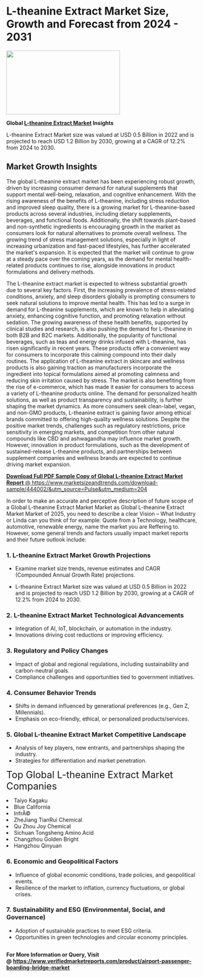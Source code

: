 <H1>L-theanine Extract Market Size, Growth and Forecast from 2024 - 2031</H1><img class="aligncenter size-medium wp-image-584254" src="https://thirdeyenews.in/wp-content/uploads/2024/09/Global-Market-Research-300x168.jpeg" alt="" width="300" height="168" /><p><strong>Global&nbsp;<a href="https://www.marketsizeandtrends.com/download-sample/444002/&amp;utm_source=Pulse&amp;utm_medium=204">L-theanine Extract Market</a> Insights</strong></p><p>L-theanine Extract Market size was valued at USD 0.5 Billion in 2022 and is projected to reach USD 1.2 Billion by 2030, growing at a CAGR of 12.2% from 2024 to 2030.</p><p><h2>Market Growth Insights</h2> <p>The global L-theanine extract market has been experiencing robust growth, driven by increasing consumer demand for natural supplements that support mental well-being, relaxation, and cognitive enhancement. With the rising awareness of the benefits of L-theanine, including stress reduction and improved sleep quality, there is a growing market for L-theanine-based products across several industries, including dietary supplements, beverages, and functional foods. Additionally, the shift towards plant-based and non-synthetic ingredients is encouraging growth in the market as consumers look for natural alternatives to promote overall wellness. The growing trend of stress management solutions, especially in light of increasing urbanization and fast-paced lifestyles, has further accelerated the market's expansion. It is expected that the market will continue to grow at a steady pace over the coming years, as the demand for mental health-related products continues to rise, alongside innovations in product formulations and delivery methods.</p> <p><a href="#"></a></p> <p>The L-theanine extract market is expected to witness substantial growth due to several key factors. First, the increasing prevalence of stress-related conditions, anxiety, and sleep disorders globally is prompting consumers to seek natural solutions to improve mental health. This has led to a surge in demand for L-theanine supplements, which are known to help in alleviating anxiety, enhancing cognitive function, and promoting relaxation without sedation. The growing awareness of these health benefits, supported by clinical studies and research, is also pushing the demand for L-theanine in both B2B and B2C markets. Additionally, the popularity of functional beverages, such as teas and energy drinks infused with L-theanine, has risen significantly in recent years. These products offer a convenient way for consumers to incorporate this calming compound into their daily routines. The application of L-theanine extract in skincare and wellness products is also gaining traction as manufacturers incorporate the ingredient into topical formulations aimed at promoting calmness and reducing skin irritation caused by stress. The market is also benefiting from the rise of e-commerce, which has made it easier for consumers to access a variety of L-theanine products online. The demand for personalized health solutions, as well as product transparency and sustainability, is further shaping the market dynamics. As more consumers seek clean-label, vegan, and non-GMO products, L-theanine extract is gaining favor among ethical brands committed to offering high-quality wellness solutions. Despite the positive market trends, challenges such as regulatory restrictions, price sensitivity in emerging markets, and competition from other natural compounds like CBD and ashwagandha may influence market growth. However, innovation in product formulations, such as the development of sustained-release L-theanine products, and partnerships between supplement companies and wellness brands are expected to continue driving market expansion. <p><a href="#"></p><p><span class=""><strong>Download Full PDF Sample Copy of Global L-theanine Extract Market Report</strong> @ <a href="https://www.marketsizeandtrends.com/download-sample/444002/&amp;utm_source=Pulse&amp;utm_medium=204" target="_blank">https://www.marketsizeandtrends.com/download-sample/444002/&amp;utm_source=Pulse&amp;utm_medium=204</a></span></p><p>In order to make an accurate and perceptive description of future scope of a Global&nbsp;L-theanine Extract Market Market as Global&nbsp;L-theanine Extract Market Market of 2025, you need to describe a clear Vision &ndash; What Industry or Linda can you think of for example: Quote from a Technology, healthcare, automotive, renewable energy, name the market you are Reffering to. However, some general trends and factors usually impact market reports and their future outlook include:</p><h3>1.&nbsp;<strong>L-theanine Extract Market Growth Projections</strong></h3><ul><li>Examine market size trends, revenue estimates and CAGR (Compounded Annual Growth Rate) projections.</li><li><p>L-theanine Extract Market size was valued at USD 0.5 Billion in 2022 and is projected to reach USD 1.2 Billion by 2030, growing at a CAGR of 12.2% from 2024 to 2030.</p></li></ul><h3>2.&nbsp;<strong>L-theanine Extract Market Technological Advancements</strong></h3><ul><li>Integration of AI, IoT, blockchain, or automation in the industry.</li><li>Innovations driving cost reductions or improving efficiency.</li></ul><h3>3.&nbsp;<strong>Regulatory and Policy Changes</strong></h3><ul><li>Impact of global and regional regulations, including sustainability and carbon-neutral goals.</li><li>Compliance challenges and opportunities tied to government initiatives.</li></ul><h3>4.&nbsp;<strong>Consumer Behavior Trends</strong></h3><ul><li>Shifts in demand influenced by generational preferences (e.g., Gen Z, Millennials).</li><li>Emphasis on eco-friendly, ethical, or personalized products/services.</li></ul><h3>5.&nbsp;<strong>Global L-theanine Extract Market Competitive Landscape</strong></h3><ul><li>Analysis of key players, new entrants, and partnerships shaping the industry.</li><li>Strategies for differentiation and market penetration.</li></ul><p data-pm-slice="1 1 []"><span style="color: inherit; font-family: inherit; font-size: 25px;">Top Global L-theanine Extract Market Companies</span></p><div class="" data-test-id=""><p><li>Taiyo Kagaku</li><li> Blue California</li><li> InfrÃ©</li><li> ZheJiang TianRui Chemical</li><li> Qu Zhou Joy Chemical</li><li> Sichuan Tongsheng Amino Acid</li><li> Changzhou Golden Bright</li><li> Hangzhou Qinyuan</li></p></div><h3>6.&nbsp;<strong>Economic and Geopolitical Factors</strong></h3><ul><li>Influence of global economic conditions, trade policies, and geopolitical events.</li><li>Resilience of the market to inflation, currency fluctuations, or global crises.</li></ul><h3>7.&nbsp;<strong>Sustainability and ESG (Environmental, Social, and Governance)</strong></h3><ul><li>Adoption of sustainable practices to meet ESG criteria.</li><li>Opportunities in green technologies and circular economy principles.</li></ul><h2><strong style="font-size: 14px;">For More Information or Query, Visit @&nbsp;</strong><a style="background-color: #ffffff; font-size: 14px;" href="https://www.marketsizeandtrends.com/report/l-theanine-extract-market/" target="_blank">https://www.verifiedmarketreports.com/product/airport-passenger-boarding-bridge-market</a></h2>
